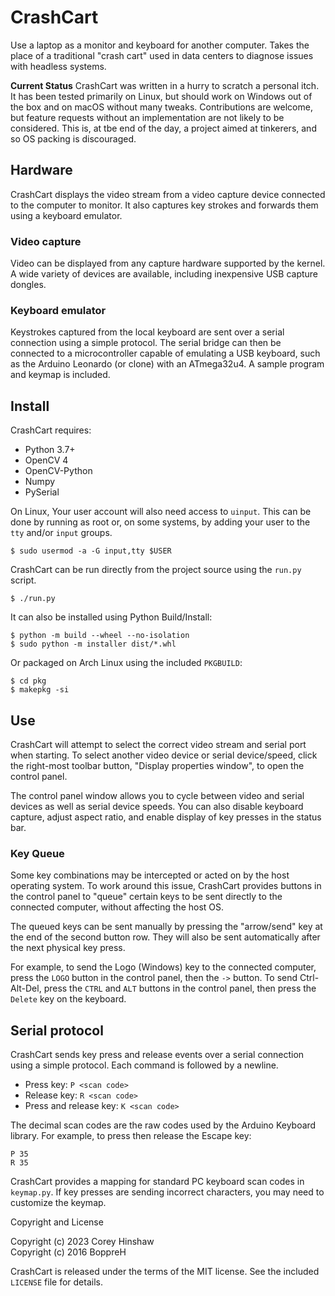 # CrashCart

Use a laptop as a monitor and keyboard for another computer. Takes the place of
a traditional "crash cart" used in data centers to diagnose issues with headless
systems.

**Current Status**
CrashCart was written in a hurry to scratch a personal itch. It has been tested
primarily on Linux, but should work on Windows out of the box and on macOS
without many tweaks. Contributions are welcome, but feature requests without
an implementation are not likely to be considered. This is, at tbe end of the
day, a project aimed at tinkerers, and so OS packing is discouraged.

## Hardware

CrashCart displays the video stream from a video capture device connected to the
computer to monitor. It also captures key strokes and forwards them using a
keyboard emulator. 

### Video capture

Video can be displayed from any capture hardware supported by the kernel. A wide
variety of devices are available, including inexpensive USB capture dongles.

### Keyboard emulator

Keystrokes captured from the local keyboard are sent over a serial connection
using a simple protocol. The serial bridge can then be connected to a
microcontroller capable of emulating a USB keyboard, such as the Arduino
Leonardo (or clone) with an ATmega32u4. A sample program and keymap is
included.

## Install

CrashCart requires:

  * Python 3.7+
  * OpenCV 4
  * OpenCV-Python
  * Numpy
  * PySerial

On Linux, Your user account will also need access to `uinput`. This can be done
by running as root or, on some systems, by adding your user to the `tty` and/or
`input` groups.

    $ sudo usermod -a -G input,tty $USER

CrashCart can be run directly from the project source using the `run.py` script.

    $ ./run.py

It can also be installed using Python Build/Install:

    $ python -m build --wheel --no-isolation
    $ sudo python -m installer dist/*.whl

Or packaged on Arch Linux using the included `PKGBUILD`:

    $ cd pkg
    $ makepkg -si

## Use

CrashCart will attempt to select the correct video stream and serial port
when starting. To select another video device or serial device/speed, click
the right-most toolbar button, "Display properties window", to open the
control panel.

The control panel window allows you to cycle between video and serial devices
as well as serial device speeds. You can also disable keyboard capture, adjust
aspect ratio, and enable display of key presses in the status bar.

### Key Queue

Some key combinations may be intercepted or acted on by the host operating
system. To work around this issue, CrashCart provides buttons in the control
panel to "queue" certain keys to be sent directly to the connected computer,
without affecting the host OS.

The queued keys can be sent manually by pressing the "arrow/send" key at the
end of the second button row. They will also be sent automatically after the
next physical key press.

For example, to send the Logo (Windows) key to the connected computer, press
the `LOGO` button in the control panel, then the `->` button. To send
Ctrl-Alt-Del, press the `CTRL` and `ALT` buttons in the control panel, then
press the `Delete` key on the keyboard.

## Serial protocol

CrashCart sends key press and release events over a serial connection using a
simple protocol. Each command is followed by a newline.

  * Press key: `P <scan code>`
  * Release key: `R <scan code>`
  * Press and release key: `K <scan code>`

The decimal scan codes are the raw codes used by the Arduino Keyboard library.
For example, to press then release the Escape key:

    P 35
    R 35

CrashCart provides a mapping for standard PC keyboard scan codes in
`keymap.py`. If key presses are sending incorrect characters, you may need to
customize the keymap.

Copyright and License

Copyright (c) 2023 Corey Hinshaw  
Copyright (c) 2016 BoppreH

CrashCart is released under the terms of the MIT license. See the included
`LICENSE` file for details.
